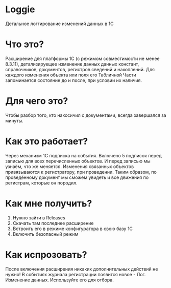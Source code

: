 # Loggie
Детальное логгирование изменений данных в 1С
# Что это?
Расширение для платформы 1С (с режимом совместимости не менее 8.3.11), детализируещее изменение данных данных констант, справочников, документов, регистров сведений и накоплений.
Для каждого изменения объекта или поля его Табличной Части запоминается состояние до и после, при условии их наличия.
# Для чего это?
Чтобы разбор того, кто накосичил с документами, всегда завершался за минуты.

# Как это работает?
Через механизм 1С подписка на события. Включено 5 подписок перед записью для всех перечисленных объектов. И перед записью мы узнаём, что же меняется.
Изменения связанных объектов привязываются к регистратору, при проведении. Таким образом, по проведённому документ мы сможем увидеть и все движения по регистрам, которые он породил.
# Как мне получить?
1. Нужно зайти в Releases
2. Скачать там последнее расширение
3. Встроить его в режиме конфигуратора в свою базу 1С
4. Включить безопасный режим

# Как испрозовать?
После включения расширения никаких дополнительных действий не нужно!
В событиях журнала регистрации появится новое - Лог. Изменение данных.
Используйте его для отбора.